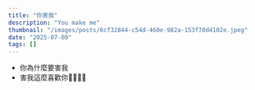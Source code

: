 ```yaml
---
title: "你害我"
description: "You make me"
thumbnail: "/images/posts/6cf32844-c54d-460e-982a-153f70d4102e.jpeg"
date: "2025-07-09"
tags: []
---
```

- 你為什麼要害我
- 害我這麼喜歡你🤬🤬😭😭
